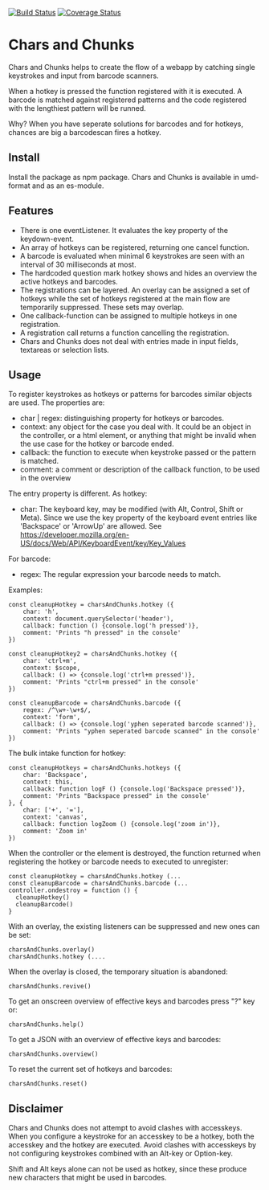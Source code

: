 [![Build Status](https://travis-ci.com/picturae/chars-and-chunks.svg?branch=master)](https://travis-ci.com/picturae/chars-and-chunks)
[![Coverage Status](https://coveralls.io/repos/github/picturae/chars-and-chunks/badge.svg?branch=master)](https://coveralls.io/github/picturae/chars-and-chunks?branch=master)

# Chars and Chunks

Chars and Chunks helps to create the flow of a webapp by
catching single keystrokes and input from barcode scanners.

When a hotkey is pressed the function registered with it is executed.
A barcode is matched against registered patterns and the code
registered with the lengthiest pattern will be runned.

Why? When you have seperate solutions for barcodes and for hotkeys,
chances are big a barcodescan fires a hotkey.

## Install

Install the package as npm package. Chars and Chunks is available in
umd-format and as an es-module.

## Features

* There is one eventListener. It evaluates the key property of the keydown-event.
* An array of hotkeys can be registered, returning one cancel function.
* A barcode is evaluated when minimal 6 keystrokes are seen with an interval of
30 milliseconds at most.
* The hardcoded question mark hotkey shows and hides an overview the active
hotkeys and barcodes.
* The registrations can be layered. An overlay can be assigned a set of hotkeys
while the set of hotkeys registered at the main flow are temporarily suppressed.
These sets may overlap.
* One callback-function can be assigned to multiple hotkeys in one registration.
* A registration call returns a function cancelling the registration.
* Chars and Chunks does not deal with entries made in input fields,
textareas or selection lists.

## Usage

To register keystrokes as hotkeys or patterns for barcodes similar objects are
used. The properties are:

* char | regex: distinguishing property for hotkeys or barcodes.
* context: any object for the case you deal with. It could be an
    object in the controller, or a html element, or anything that might be
    invalid when the use case for the hotkey or barcode ended.
* callback: the function to execute when keystroke passed or the
pattern is matched.
* comment: a comment or description of the callback function,
    to be used in the overview

The entry property is different. As hotkey:

* char: The keyboard key, may be modified (with  Alt, Control, Shift or Meta).
    Since we use the key property of the keyboard event entries like
    'Backspace' or 'ArrowUp' are allowed.
    See https://developer.mozilla.org/en-US/docs/Web/API/KeyboardEvent/key/Key_Values

For barcode:

* regex: The regular expression your barcode needs to match.

Examples:

    const cleanupHotkey = charsAndChunks.hotkey ({
        char: 'h',
        context: document.querySelector('header'),
        callback: function () {console.log('h pressed')},
        comment: 'Prints "h pressed" in the console'
    })

    const cleanupHotkey2 = charsAndChunks.hotkey ({
        char: 'ctrl+m',
        context: $scope,
        callback: () => {console.log('ctrl+m pressed')},
        comment: 'Prints "ctrl+m pressed" in the console'
    })

    const cleanupBarcode = charsAndChunks.barcode ({
        regex: /^\w+-\w+$/,
        context: 'form',
        callback: () => {console.log('yphen seperated barcode scanned')},
        comment: 'Prints "yphen seperated barcode scanned" in the console'
    })

The bulk intake function for hotkey:

    const cleanupHotkeys = charsAndChunks.hotkeys ({
        char: 'Backspace',
        context: this,
        callback: function logF () {console.log('Backspace pressed')},
        comment: 'Prints "Backspace pressed" in the console'
    }, {
        char: ['+', '='],
        context: 'canvas',
        callback: function logZoom () {console.log('zoom in')},
        comment: 'Zoom in'
    })

When the controller or the element is destroyed, the function returned when registering
the hotkey or barcode needs to executed to unregister:

    const cleanupHotkey = charsAndChunks.hotkey (...
    const cleanupBarcode = charsAndChunks.barcode (...
    controller.ondestroy = function () {
      cleanupHotkey()
      cleanupBarcode()
    }

With an overlay, the existing listeners can be suppressed and new ones can be set:

    charsAndChunks.overlay()
    charsAndChunks.hotkey (....

When the overlay is closed, the temporary situation is abandoned:

    charsAndChunks.revive()

To get an onscreen overview of effective keys and barcodes press "?" key or:

    charsAndChunks.help()

To get a JSON with an overview of effective keys and barcodes:

    charsAndChunks.overview()

To reset the current set of hotkeys and barcodes:

    charsAndChunks.reset()

## Disclaimer

Chars and Chunks does not attempt to avoid clashes with accesskeys. When you
configure a keystroke for an accesskey to be a hotkey, both the accesskey and
the hotkey are executed. Avoid clashes with accesskeys by not configuring
keystrokes combined with an Alt-key or Option-key.

Shift and Alt keys alone can not be used as hotkey,
since these produce new characters that might be used in barcodes.
